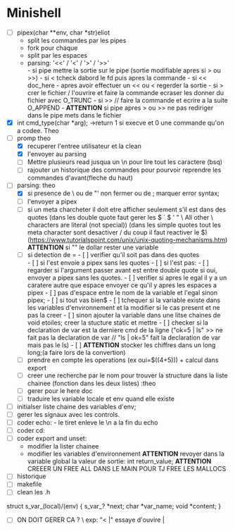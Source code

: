 <h1>Minishell</h1>


 - [ ] pipex(char **env, char *str)eliot
	<ul>
		<li>split les commandes par les pipes</li>
		<li>fork pour chaque </li>
		<li>split par les espaces</li>
		<li>parsing: '<<' / '<' / '>' / '>>' </li>
			- si pipe mettre la sortie sur le pipe (sortie modifiable apres si > ou >>)
			- si < tcheck dabord le fd puis apres la commande
			- si << doc_here
			- apres avoir effectuer un << ou < regerder la sortie
			- si > crer le fichier / l'ouvrire et faire la commande ecraser les donner du fichier avec O_TRUNC
			- si >> // faire la commande et ecrire a la suite O_APPEND
			- <strong>ATTENTION</strong> si pipe apres > ou >> ne pas rediriger dans le pipe mets dans le fichier
	</ul>
- [X] int	cmd_type(char *arg); ->return 1 si execve et 0 une commande qu'on a codee. Theo
- [ ] promp theo 
	- [X] recuperer l'entree utilisateur et la clean
	- [X] l'envoyer au parsing
	- [ ] Mettre plusieurs read jusqua un \n pour lire tout les caractere (bsq)
	- [ ] rajouter un historique des commandes pour pourvoir reprendre les commandes d'avant(fleche du haut)
- [ ] parsing: theo
	- [X]  si presence de \ ou de "' non fermer ou de ; marquer error syntax;
	- [ ] l'envoyer a pipex
	- [ ]  si un meta charcheter il doit etre afficher seulement s'il est dans des quotes (dans les double quote faut gerer les $ ` \$ \' \" \\ All other \ characters are literal (not special)) (dans les simple quotes tout les meta character sont desactiver / du coup il faut reactiver le $)(https://www.tutorialspoint.com/unix/unix-quoting-mechanisms.htm)
	<strong>ATTENTION</strong> si "" le dollar rester une variable
	- [ ]  si detection de =
			- [ ] verifier qu'il soit pas dans des quotes</li>
				- [ ] si l'est envoie a pipex sans les quotes
			- [ ] si l'est pas:</li>
				- [ ] regarder si l'argument passer avant est entre double quote si oui, envoyer a pipex sans les quotes.
				- [ ] verifier si apres le egal il y a un caratere autre que espace envoyer ce qu'il y apres les espaces a pipex
				- [ ] pas d'espace entre le nom de la variable et l'egal sinon pipex;
			- [ ] si tout vas bien</li>$
				- [ ] tchequer si la variable existe dans les variables d'environnement et la modifier si le cas present et ne pas la creer
					- [ ] sinon ajouter la variable dans une litse chaines de void etoiles; creer la stucture static et mettre
				- [ ] checker si la declaration de var est la derniere cmd de la ligne ("ok=5 | ls" >> ne fait pas la declaration de var // "ls | ok=5" fait la declaration de var mais pas le ls)
				- [ ] <strong>ATTENTION</strong> stocker les chiffres dans un long long;(a faire lors de la convertion)
	- [ ] prendre en compte les operations (ex oui=$((4+5))) + calcul dans export
	- [ ]  creer une recherche par le nom pour trouver la structure dans la liste chainee (fonction dans les deux listes) :theo
	- [ ]  gerer pour le here doc
	- [ ] traduire les variable locale et env quand elle existe
- [ ] initialser liste chaine des variables d'env;
- [ ] gerer les signaux avec les controls.
- [ ] coder echo:
				- le tiret enleve le \n a la fin du echo
- [ ] coder cd:
- [ ] coder export and unset:
	- modifier la lister chainee 
	- modifier les variables d'environnement 
<strong>ATTENTION</strong> revoyer dans la variable global la valeur de sortie: int	return_value;
<strong>ATTENTION</strong> CREEER UN FREE ALL DANS LE MAIN POUR TJ FREE LES MALLOCS
- [ ]  historique
- [ ] makefile
- [ ] clean les .h

struct s_var_(local)/(env)
{
	s_var_? *next;
	char 	*var_name;
	void	*content;
}

- [ ] ON DOIT GERER CA ? \ exp: "<     \|" essaye d'ouvire | 
